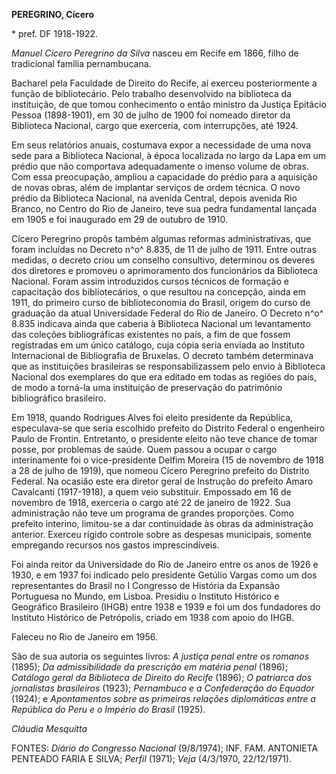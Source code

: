 **PEREGRINO, Cícero**

\* pref. DF 1918-1922.

*Manuel Cícero Peregrino da Silva* nasceu em Recife em 1866, filho de
tradicional família pernambucana.

Bacharel pela Faculdade de Direito do Recife, aí exerceu posteriormente
a função de bibliotecário. Pelo trabalho desenvolvido na biblioteca da
instituição, de que tomou conhecimento o então ministro da Justiça
Epitácio Pessoa (1898-1901), em 30 de julho de 1900 foi nomeado diretor
da Biblioteca Nacional, cargo que exerceria, com interrupções, até 1924.

Em seus relatórios anuais, costumava expor a necessidade de uma nova
sede para a Biblioteca Nacional, à época localizada no largo da Lapa em
um prédio que não comportava adequadamente o imenso volume de obras. Com
essa preocupação, ampliou a capacidade do prédio para a aquisição de
novas obras, além de implantar serviços de ordem técnica. O novo prédio
da Biblioteca Nacional, na avenida Central, depois avenida Rio Branco,
no Centro do Rio de Janeiro, teve sua pedra fundamental lançada em 1905
e foi inaugurado em 29 de outubro de 1910.

Cícero Peregrino propôs também algumas reformas administrativas, que
foram incluídas no Decreto n^o^ 8.835, de 11 de julho de 1911. Entre
outras medidas, o decreto criou um conselho consultivo, determinou os
deveres dos diretores e promoveu o aprimoramento dos funcionários da
Biblioteca Nacional. Foram assim introduzidos cursos técnicos de
formação e capacitação dos bibliotecários, o que resultou na concepção,
ainda em 1911, do primeiro curso de biblioteconomia do Brasil, origem do
curso de graduação da atual Universidade Federal do Rio de Janeiro. O
Decreto n^o^ 8.835 indicava ainda que caberia à Biblioteca Nacional um
levantamento das coleções bibliográficas existentes no país, a fim de
que fossem registradas em um único catálogo, cuja cópia seria enviada ao
Instituto Internacional de Bibliografia de Bruxelas. O decreto também
determinava que as instituições brasileiras se responsabilizassem pelo
envio à Biblioteca Nacional dos exemplares do que era editado em todas
as regiões do país, de modo a torná-la uma instituição de preservação do
patrimônio bibliográfico brasileiro.

Em 1918, quando Rodrigues Alves foi eleito presidente da República,
especulava-se que seria escolhido prefeito do Distrito Federal o
engenheiro Paulo de Frontin. Entretanto, o presidente eleito não teve
chance de tomar posse, por problemas de saúde. Quem passou a ocupar o
cargo interinamente foi o vice-presidente Delfim Moreira (15 de novembro
de 1918 a 28 de julho de 1919), que nomeou Cícero Peregrino prefeito do
Distrito Federal. Na ocasião este era diretor geral de Instrução do
prefeito Amaro Cavalcanti (1917-1918), a quem veio substituir. Empossado
em 16 de novembro de 1918, exerceria o cargo até 22 de janeiro de 1922.
Sua administração não teve um programa de grandes proporções. Como
prefeito interino, limitou-se a dar continuidade às obras da
administração anterior. Exerceu rígido controle sobre as despesas
municipais, somente empregando recursos nos gastos imprescindíveis.

Foi ainda reitor da Universidade do Rio de Janeiro entre os anos de 1926
e 1930, e em 1937 foi indicado pelo presidente Getúlio Vargas como um
dos representantes do Brasil no I Congresso de História da Expansão
Portuguesa no Mundo, em Lisboa. Presidiu o Instituto Histórico e
Geográfico Brasileiro (IHGB) entre 1938 e 1939 e foi um dos fundadores
do Instituto Histórico de Petrópolis, criado em 1938 com apoio do IHGB.

Faleceu no Rio de Janeiro em 1956.

São de sua autoria os seguintes livros: *A justiça penal entre os
romanos* (1895); *Da* *admissibilidade da prescrição em matéria penal*
(1896); *Catálogo geral da Biblioteca de Direito do Recife* (1896); *O
patriarca dos jornalistas brasileiros* (1923); *Pernambuco e a
Confederação do Equador* (1924); e *Apontamentos sobre as primeiras
relações diplomáticas entre a República do Peru e o Império do Brasil*
(1925).

*Cláudia Mesquitta*

FONTES: *Diário do Congresso Nacional* (9/8/1974); INF. FAM. ANTONIETA
PENTEADO FARIA E SILVA; *Perfil* (1971); *Veja* (4/3/1970, 22/12/1971).
